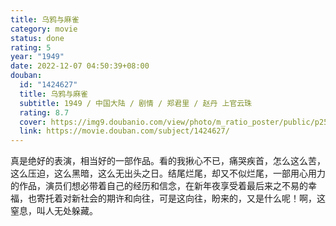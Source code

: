 ```yaml
---
title: 乌鸦与麻雀
category: movie
status: done
rating: 5
year: "1949"
date: 2022-12-07 04:50:39+08:00
douban:
  id: "1424627"
  title: 乌鸦与麻雀
  subtitle: 1949 / 中国大陆 / 剧情 / 郑君里 / 赵丹 上官云珠
  rating: 8.7
  cover: https://img9.doubanio.com/view/photo/m_ratio_poster/public/p2582290536.jpg
  link: https://movie.douban.com/subject/1424627/
---
```


真是绝好的表演，相当好的一部作品。看的我揪心不已，痛哭疾首，怎么这么苦，这么压迫，这么黑暗，这么无出头之日。结尾烂尾，却又不似烂尾，一部用心用力的作品，演员们想必带着自己的经历和信念，在新年夜享受着最后来之不易的幸福，也寄托着对新社会的期许和向往，可是这向往，盼来的，又是什么呢！啊，这窒息，叫人无处躲藏。
